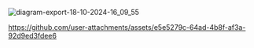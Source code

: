 ![diagram-export-18-10-2024-16_09_55](https://github.com/user-attachments/assets/43e8563f-84ad-4c96-8838-73e62588ba37)

https://github.com/user-attachments/assets/e5e5279c-64ad-4b8f-af3a-92d9ed3fdee6


